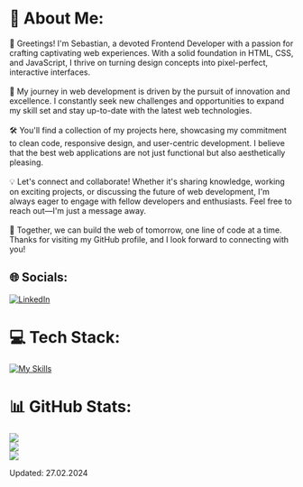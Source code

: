 # 💫 About Me:
👋 Greetings! I'm Sebastian, a devoted Frontend Developer with a passion for crafting captivating web experiences. With a solid foundation in HTML, CSS, and JavaScript, I thrive on turning design concepts into pixel-perfect, interactive interfaces.<br><br>🌟 My journey in web development is driven by the pursuit of innovation and excellence. I constantly seek new challenges and opportunities to expand my skill set and stay up-to-date with the latest web technologies.<br><br>🛠️ You'll find a collection of my projects here, showcasing my commitment to clean code, responsive design, and user-centric development. I believe that the best web applications are not just functional but also aesthetically pleasing.<br><br>💡 Let's connect and collaborate! Whether it's sharing knowledge, working on exciting projects, or discussing the future of web development, I'm always eager to engage with fellow developers and enthusiasts. Feel free to reach out—I'm just a message away.<br><br>🚀 Together, we can build the web of tomorrow, one line of code at a time. Thanks for visiting my GitHub profile, and I look forward to connecting with you!


## 🌐 Socials:
[![LinkedIn](https://img.shields.io/badge/LinkedIn-%230077B5.svg?logo=linkedin&logoColor=white)](https://linkedin.com/in/sebastianbober2) 

# 💻 Tech Stack:
[![My Skills](https://skillicons.dev/icons?i=html,css,js,react,vite,nodejs,express,bootstrap,sass,postgres,redis,jest,docker,redux,aws,git,postman,linux,blender,ps,visualstudio,py)](https://skillicons.dev)


# 📊 GitHub Stats:
![](https://github-readme-stats.vercel.app/api?username=Sebastian4090&theme=dark&hide_border=false&include_all_commits=false&count_private=false)<br/>
![](https://github-readme-streak-stats.herokuapp.com/?user=Sebastian4090&theme=dark&hide_border=false)<br/>
![](https://github-readme-stats.vercel.app/api/top-langs/?username=Sebastian4090&theme=dark&hide_border=false&include_all_commits=false&count_private=false&layout=compact)

<!-- Proudly created with GPRM ( https://gprm.itsvg.in ) -->

Updated: 27.02.2024
